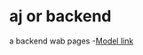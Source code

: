 # aj or backend 


a backend wab pages
-[Model link](https://app.eraser.io/workspace/YtPqZ1VogxGy1jzIDkzj?origin=share)